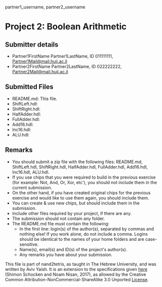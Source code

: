 partner1_username, partner2_username

# Project 2: Boolean Arithmetic

## Submitter details

- Partner1FirstName Partner1LastName, ID 011111111, Partner1Mail@mail.huji.ac.il
- Partner2FirstName Partner2LastName, ID 022222222, Partner2Mail@mail.huji.ac.il

## Submitted Files

- README.md: This file.
- ShiftLeft.hdl:
- ShiftRight.hdl:
- HalfAdder.hdl:
- FullAdder.hdl:
- Add16.hdl:
- Inc16.hdl:
- ALU.hdl:

## Remarks

- You should submit a zip file with the following files:
  README.md, ShiftLeft.hdl, ShiftRight.hdl, HalfAdder.hdl, FullAdder.hdl,
  Add16.hdl, Inc16.hdl, ALU.hdl.
- If you use chips that you were required to build in the previous exercise
  (for example: Not, And, Or, Xor, etc'), you should not include them in the
  current submission.
- On the other hand, if you have created original chips for the previous
  exercise and would like to use them again, you should include them.
- You can create & use new chips, but should include them in the submission.
- Include other files required by your project, if there are any.
- The submission should not contain any folder.
- The README.md file must contain the following:
  - In the first line: login(s) of the author(s), separated by commas and
    nothing else! If you work alone, do not include a comma.
    Logins should be identical to the names of your home folders and are
    case-sensitive.
  - Name(s), email(s) and ID(s) of the project's author(s).
  - Any remarks you have about your submission.

This file is part of nand2tetris, as taught in The Hebrew University, and
was written by Aviv Yaish. It is an extension to the specifications given
[here](https://www.nand2tetris.org) (Shimon Schocken and Noam Nisan, 2017),
as allowed by the Creative Common Attribution-NonCommercial-ShareAlike 3.0
Unported [License](https://creativecommons.org/licenses/by-nc-sa/3.0/).
